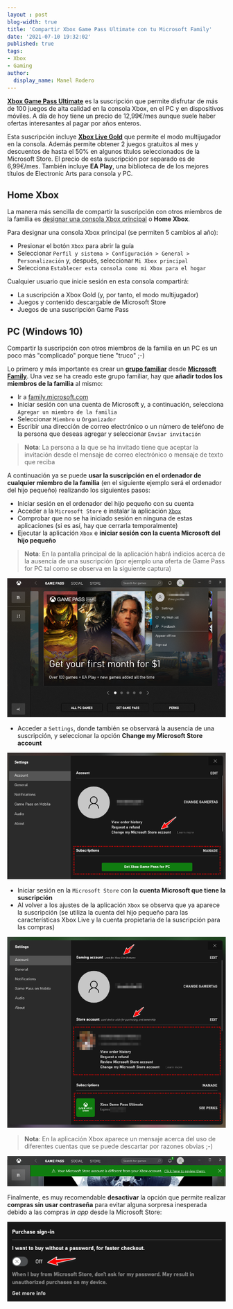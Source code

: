 ```yaml
---
layout : post
blog-width: true
title: 'Compartir Xbox Game Pass Ultimate con tu Microsoft Family'
date: '2021-07-10 19:32:02'
published: true
tags:
- Xbox
- Gaming
author:
  display_name: Manel Rodero
---
```


[**Xbox Game Pass Ultimate**](https://www.xbox.com/es-ES/xbox-game-pass) es la suscripción que permite disfrutar de más de 100 juegos de alta calidad en la consola Xbox, en el PC y en dispositivos móviles. A día de hoy tiene un precio de 12,99€/mes aunque suele haber ofertas interesantes al pagar por años enteros.

Esta suscripción incluye [**Xbox Live Gold**](https://www.xbox.com/es-ES/live/gold) que permite el modo multijugador en la consola. Además permite obtener 2 juegos gratuitos al mes y descuentos de hasta el 50% en algunos títulos seleccionados de la Microsoft Store. El precio de esta suscripción por separado es de 6,99€/mes. También incluye **EA Play**, una biblioteca de de los mejores títulos de Electronic Arts para consola y PC.

## Home Xbox

La manera más sencilla de compartir la suscripción con otros miembros de la familia es [designar una consola Xbox principal](https://support.xbox.com/es-ES/help/hardware-network/console/my-home-xbox) o **Home Xbox**.

Para designar una consola Xbox principal (se permiten 5 cambios al año):

* Presionar el botón `Xbox` para abrir la guía
* Seleccionar `Perfil y sistema > Configuración > General > Personalización` y, después, seleccionar `Mi Xbox principal`
* Selecciona `Establecer esta consola como mi Xbox para el hogar`

Cualquier usuario que inicie sesión en esta consola compartirá:

* La suscripción a Xbox Gold (y, por tanto, el modo multijugador)
* Juegos y contenido descargable de Microsoft Store
* Juegos de una suscripción Game Pass

## PC (Windows 10)

Compartir la suscripción con otros miembros de la familia en un PC es un poco más "complicado" porque tiene "truco" ;-)

Lo primero y más importante es crear un [**grupo familiar**](https://support.microsoft.com/es-es/account-billing/-qu%C3%A9-es-un-grupo-familiar-de-microsoft-b6280c9d-38d7-82ff-0e4f-a6cb7e659344) desde [**Microsoft Family**](https://account.microsoft.com/family/). Una vez se ha creado este grupo familiar, hay que **añadir todos los miembros de la familia** al mismo:

* Ir a [family.microsoft.com](https://account.microsoft.com/family/)
* Iniciar sesión con una cuenta de Microsoft y, a continuación, selecciona `Agregar un miembro de la familia`
* Seleccionar `Miembro` u `Organizador`
* Escribir una dirección de correo electrónico o un número de teléfono de la persona que deseas agregar y seleccionar `Enviar invitación`

> **Nota**: La persona a la que se ha invitado tiene que aceptar la invitación desde el mensaje de correo electrónico o mensaje de texto que reciba

A continuación ya se puede **usar la suscripción en el ordenador de cualquier miembro de la familia** (en el siguiente ejemplo será el ordenador del hijo pequeño) realizando los siguientes pasos:

* Iniciar sesión en el ordenador del hijo pequeño con su cuenta
* Acceder a la `Microsoft Store` e instalar la aplicación [`Xbox`](https://www.microsoft.com/store/productId/9MV0B5HZVK9Z)
* Comprobar que no se ha iniciado sesión en ninguna de estas aplicaciones (si es así, hay que cerrarla temporalmente)
* Ejecutar la aplicación `Xbox` e **iniciar sesión con la cuenta Microsoft del hijo pequeño**

> **Nota**: En la pantalla principal de la aplicación habrá indicios acerca de la ausencia de una suscripción (por ejemplo una oferta de Game Pass for PC tal como se observa en la siguiente captura)

![Xbox (sesión del hijo pequeño)][1]

* Acceder a `Settings`, donde también se observará la ausencia de una suscripción, y seleccionar la opción **Change my Microsoft Store account**

![Xbox (settings antes de asociar suscripción)][2]

* Iniciar sesión en la `Microsoft Store` con la **cuenta Microsoft que tiene la suscripción**
* Al volver a los ajustes de la aplicación `Xbox` se observa que ya aparece la suscripción (se utiliza la cuenta del hijo pequeño para las características Xbox Live y la cuenta propietaria de la suscripción para las compras)

![Xbox (settings después de asociar suscripción)][3]

> **Nota**: En la aplicación Xbox aparece un mensaje acerca del uso de diferentes cuentas que se puede descartar por razones obvias ;-)

![Mensaje sobre el uso de cuentas diferentes][4]

Finalmente, es muy recomendable **desactivar** la opción que permite realizar **compras sin usar contraseña** para evitar alguna sorpresa inesperada debido a las compras _in app_ desde la Microsoft Store:

![Desactivar ocmpras sin contraseña][5]

<p></p>

[1]: /assets/img/blog/2021-07-10_image_1.png "Xbox (sesión del hijo pequeño)"
[2]: /assets/img/blog/2021-07-10_image_2.png "Xbox (settings antes de asociar suscripción)"
[3]: /assets/img/blog/2021-07-10_image_3.png "Xbox (settings después de asociar suscripción)"
[4]: /assets/img/blog/2021-07-10_image_4.png "Mensaje sobre el uso de cuentas diferentes"
[5]: /assets/img/blog/2021-07-10_image_5.png "Desactivar compras sin contraseña"
